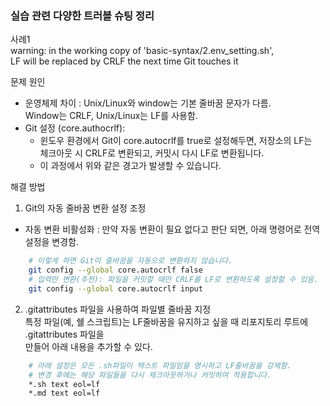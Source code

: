 ### 실습 관련 다양한 트러블 슈팅 정리
사례1     
warning: in the working copy of 'basic-syntax/2.env_setting.sh',     
LF will be replaced by CRLF the next time Git touches it     

문제 원인      
- 운영체제 차이 : Unix/Linux와 window는 기본 줄바꿈 문자가 다름.     
Window는 CRLF, Unix/Linux는 LF를 사용함.     
- Git 설정 (core.authocrlf):      
    - 윈도우 환경에서 Git이 core.autocrlf를 true로 설정해두면, 저장소의 LF는     
    체크아웃 시 CRLF로 변환되고, 커밋시 다시 LF로 변환됩니다.    
    - 이 과정에서 위와 같은 경고가 발생할 수 있습니다.    

해결 방법     
1. Git의 자동 줄바꿈 변환 설정 조정    
- 자동 변환 비활성화 : 만약 자동 변환이 필요 없다고 판단 되면, 아래 명령어로 전역 설정을 변경함.     
```sh
    # 이렇게 하면 Git이 줄바꿈을 자동으로 변환하지 않습니다.  
    git config --global core.autocrlf false
    # 입력만 변환(추천): 파일을 커밋할 때만 CRLF를 LF로 변환하도록 설정할 수 있음.
    git config --global core.autocrlf input
```

2. .gitattributes 파일을 사용하여 파일별 줄바꿈 지정      
특정 파일(예, 쉘 스크립트)는 LF줄바꿈을 유지하고 싶을 때 리포지토리 루트에 .gitattributes 파일을     
만들어 아래 내용을 추가할 수 있다.    
```sh
    # 아래 설정은 모든 .sh파일이 텍스트 파일임을 명시하고 LF줄바꿈을 강제함.     
    # 변경 후에는 해당 파일들을 다시 체크아웃하거나 커밋하여 적용합니다.     
    *.sh text eol=lf
    *.md text eol=lf
```